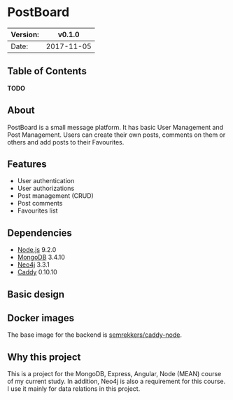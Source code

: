 # PostBoard

|Version:   |v0.1.0     |
|-----------|-----------|
|Date:      |2017-11-05 |

## Table of Contents

**TODO**

## About

PostBoard is a small message platform. It has basic User Management and Post Management. Users can create their own posts, comments on them or others and add posts to their Favourites.

## Features

- User authentication
- User authorizations
- Post management (CRUD)
- Post comments
- Favourites list

## Dependencies

- [Node.js](https://nodejs.org/) 9.2.0
- [MongoDB](https://www.mongodb.com/) 3.4.10
- [Neo4j](https://neo4j.com/) 3.3.1
- [Caddy](https://caddyserver.com/) 0.10.10

## Basic design

## Docker images

The base image for the backend is [semrekkers/caddy-node](https://hub.docker.com/r/semrekkers/caddy-node/).

## Why this project

This is a project for the MongoDB, Express, Angular, Node (MEAN) course of my current study. In addition, Neo4j is also a requirement for this course. I use it mainly for data relations in this project.